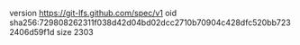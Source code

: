 version https://git-lfs.github.com/spec/v1
oid sha256:729808262311f038d42d04bd02dcc2710b70904c428dfc520bb7232406d59f1d
size 2303
